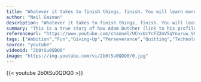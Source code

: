 ```yaml
---
title: "Whatever it takes to finish things, finish. You will learn more from a glorious failure than you ever will from something you never finished."
author: "Neil Gaiman"
description: "Whatever it takes to finish things, finish. You will learn more from a glorious failure than you ever will from something you never finished. - Neil Gaiman quotes from GetInspired365.com"
summary: "This is a true story of how Adam Butcher (link to his profile below) spent 13 years build a computer game"
referenceurl: "https://www.youtube.com/channel/UCnxUcYcFZ2mV5gYnuruw_VQ"
tags: ["Ambition","Fun","Giving-Up","Perseverance","Quitting","Technology",]
source: "youtube"
videoid: "2b0tSu0QDQ0"
image: "https://img.youtube.com/vi/2b0tSu0QDQ0/0.jpg"
---
```


{{< youtube 2b0tSu0QDQ0 >}}

